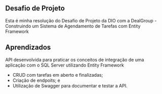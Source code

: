 ## Desafio de Projeto
Esta é minha resolução do Desafio de Projeto da DIO com a DealGroup - Construindo um Sistema de Agendamento de Tarefas com Entity Framework

## Aprendizados

API desenvolvida para praticar os conceitos de integração de uma aplicação com o SQL Server utilizando Entity Framework

- CRUD com tarefas em aberto e finalizadas;
- Criação de endpoits; e
- Utilização de Swagger para documentar e testar a API.
